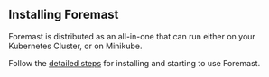 ## Installing Foremast

Foremast is distributed as an all-in-one that can run either on your Kubernetes Cluster, or on Minikube.

Follow the [detailed steps](https://github.intuit.com/dev-containers/foremast/blob/master/docs/installation.md) for installing and starting to use Foremast.